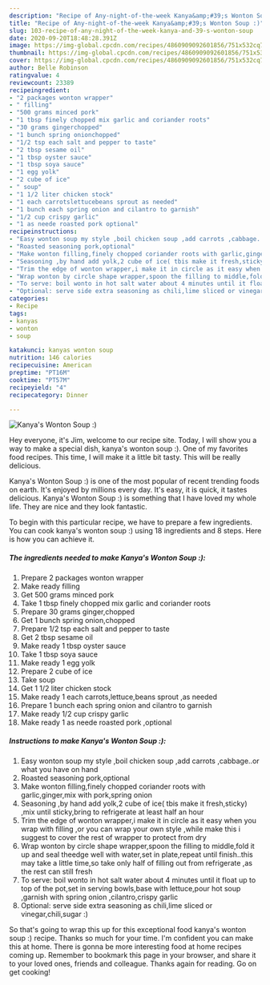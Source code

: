 ```yaml
---
description: "Recipe of Any-night-of-the-week Kanya&amp;#39;s Wonton Soup :)"
title: "Recipe of Any-night-of-the-week Kanya&amp;#39;s Wonton Soup :)"
slug: 103-recipe-of-any-night-of-the-week-kanya-and-39-s-wonton-soup
date: 2020-09-20T18:48:28.391Z
image: https://img-global.cpcdn.com/recipes/4860909092601856/751x532cq70/kanyas-wonton-soup-recipe-main-photo.jpg
thumbnail: https://img-global.cpcdn.com/recipes/4860909092601856/751x532cq70/kanyas-wonton-soup-recipe-main-photo.jpg
cover: https://img-global.cpcdn.com/recipes/4860909092601856/751x532cq70/kanyas-wonton-soup-recipe-main-photo.jpg
author: Belle Robinson
ratingvalue: 4
reviewcount: 23389
recipeingredient:
- "2 packages wonton wrapper"
- " filling"
- "500 grams minced pork"
- "1 tbsp finely chopped mix garlic and coriander roots"
- "30 grams gingerchopped"
- "1 bunch spring onionchopped"
- "1/2 tsp each salt and pepper to taste"
- "2 tbsp sesame oil"
- "1 tbsp oyster sauce"
- "1 tbsp soya sauce"
- "1 egg yolk"
- "2 cube of ice"
- " soup"
- "1 1/2 liter chicken stock"
- "1 each carrotslettucebeans sprout as needed"
- "1 bunch each spring onion and cilantro to garnish"
- "1/2 cup crispy garlic"
- "1 as neede roasted pork optional"
recipeinstructions:
- "Easy wonton soup my style ,boil chicken soup ,add carrots ,cabbage..or what you have on hand"
- "Roasted seasoning pork,optional"
- "Make wonton filling,finely chopped coriander roots with garlic,ginger,mix with pork,spring onion"
- "Seasoning ,by hand add yolk,2 cube of ice( tbis make it fresh,sticky) ,mix until sticky,bring to refrigerate at least half an hour"
- "Trim the edge of wonton wrapper,i make it in circle as it easy when you wrap with filling ,or you can wrap your own style ,while make this i suggest to cover the rest of wrapper to protect from dry"
- "Wrap wonton by circle shape wrapper,spoon the filling to middle,fold it up and seal theedge well with water,set in plate,repeat until finish..this may take a little time,so take only half of filling out from refrigerate ,as the rest can still fresh"
- "To serve: boil wonto in hot salt water about 4 minutes until it float up to top of the pot,set in serving bowls,base with lettuce,pour hot soup ,garnish with spring onion ,cilantro,crispy garlic"
- "Optional: serve side extra seasoning as chili,lime sliced or vinegar,chili,sugar :)"
categories:
- Recipe
tags:
- kanyas
- wonton
- soup

katakunci: kanyas wonton soup 
nutrition: 146 calories
recipecuisine: American
preptime: "PT16M"
cooktime: "PT57M"
recipeyield: "4"
recipecategory: Dinner

---
```



![Kanya&#39;s Wonton Soup :)](https://img-global.cpcdn.com/recipes/4860909092601856/751x532cq70/kanyas-wonton-soup-recipe-main-photo.jpg)

Hey everyone, it's Jim, welcome to our recipe site. Today, I will show you a way to make a special dish, kanya&#39;s wonton soup :). One of my favorites food recipes. This time, I will make it a little bit tasty. This will be really delicious.

Kanya&#39;s Wonton Soup :) is one of the most popular of recent trending foods on earth. It's enjoyed by millions every day. It's easy, it is quick, it tastes delicious. Kanya&#39;s Wonton Soup :) is something that I have loved my whole life. They are nice and they look fantastic.




To begin with this particular recipe, we have to prepare a few ingredients. You can cook kanya&#39;s wonton soup :) using 18 ingredients and 8 steps. Here is how you can achieve it.

<!--inarticleads1-->

##### The ingredients needed to make Kanya&#39;s Wonton Soup :):

1. Prepare 2 packages wonton wrapper
1. Make ready  filling
1. Get 500 grams minced pork
1. Take 1 tbsp finely chopped mix garlic and coriander roots
1. Prepare 30 grams ginger,chopped
1. Get 1 bunch spring onion,chopped
1. Prepare 1/2 tsp each salt and pepper to taste
1. Get 2 tbsp sesame oil
1. Make ready 1 tbsp oyster sauce
1. Take 1 tbsp soya sauce
1. Make ready 1 egg yolk
1. Prepare 2 cube of ice
1. Take  soup
1. Get 1 1/2 liter chicken stock
1. Make ready 1 each carrots,lettuce,beans sprout ,as needed
1. Prepare 1 bunch each spring onion and cilantro to garnish
1. Make ready 1/2 cup crispy garlic
1. Make ready 1 as neede roasted pork ,optional




<!--inarticleads2-->

##### Instructions to make Kanya&#39;s Wonton Soup :):

1. Easy wonton soup my style ,boil chicken soup ,add carrots ,cabbage..or what you have on hand
1. Roasted seasoning pork,optional
1. Make wonton filling,finely chopped coriander roots with garlic,ginger,mix with pork,spring onion
1. Seasoning ,by hand add yolk,2 cube of ice( tbis make it fresh,sticky) ,mix until sticky,bring to refrigerate at least half an hour
1. Trim the edge of wonton wrapper,i make it in circle as it easy when you wrap with filling ,or you can wrap your own style ,while make this i suggest to cover the rest of wrapper to protect from dry
1. Wrap wonton by circle shape wrapper,spoon the filling to middle,fold it up and seal theedge well with water,set in plate,repeat until finish..this may take a little time,so take only half of filling out from refrigerate ,as the rest can still fresh
1. To serve: boil wonto in hot salt water about 4 minutes until it float up to top of the pot,set in serving bowls,base with lettuce,pour hot soup ,garnish with spring onion ,cilantro,crispy garlic
1. Optional: serve side extra seasoning as chili,lime sliced or vinegar,chili,sugar :)




So that's going to wrap this up for this exceptional food kanya&#39;s wonton soup :) recipe. Thanks so much for your time. I'm confident you can make this at home. There is gonna be more interesting food at home recipes coming up. Remember to bookmark this page in your browser, and share it to your loved ones, friends and colleague. Thanks again for reading. Go on get cooking!
